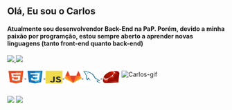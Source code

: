 ## Olá, Eu sou o Carlos
#### Atualmente sou desenvolvendor Back-End na PaP. Porém, devido a minha paixão por programção, estou sempre aberto a aprender novas linguagens (tanto front-end quanto back-end)
 <div>
  <a href="https://github.com/carlossh8">
  <img height="170em" src="https://github-readme-stats.vercel.app/api?username=carlossh8&show_icons=true&theme=dark&include_all_commits=true&count_private=true"/>
  <img height="170em" src="https://github-readme-stats.vercel.app/api/top-langs/?username=carlossh8&layout=compact&langs_count=7&theme=dark"/>
</div>
<div style="display: inline_block"><br>
  <img align="center" alt="Carlos-HTML" height="30" width="40" src="https://raw.githubusercontent.com/devicons/devicon/master/icons/html5/html5-original.svg">
  <img align="center" alt="Carlos-CSS" height="30" width="40" src="https://raw.githubusercontent.com/devicons/devicon/master/icons/css3/css3-original.svg">
  <img align="center" alt="Carlos-JS" height="30" width="40" src="https://github.com/devicons/devicon/blob/master/icons/javascript/javascript-original.svg">
  <img align="center" alt="Carlos-Git" height="30" width="40" src="https://github.com/devicons/devicon/blob/master/icons/gitlab/gitlab-original.svg">
  <img align="center" alt="Carlos-mysql" height="30" width="40" src="https://github.com/devicons/devicon/blob/master/icons/mysql/mysql-plain.svg">
  <img align="center" alt="Carlos-Ruby" height="30" width="40" src="https://github.com/devicons/devicon/blob/master/icons/ruby/ruby-original.svg">
  <img align="right"  alt="Carlos-gif" height="177" width="240" src="https://media.giphy.com/media/IpeYSEZshTefe/giphy.gif">
</div>
  
  ##
 
<div> 
  <a href = "mailto:carlos.sh8@outlook.com"><img src="https://img.shields.io/badge/Microsoft_Outlook-0078D4?style=for-the-badge&logo=microsoft-outlook&logoColor=white" target="_blank"></a>
  <a href="https://www.linkedin.com/in/carlos-ara%C3%BAjo-3b58271a1/" target="_blank"><img src="https://img.shields.io/badge/-LinkedIn-%230077B5?style=for-the-badge&logo=linkedin&logoColor=white" target="_blank"></a> 
 
</div>
